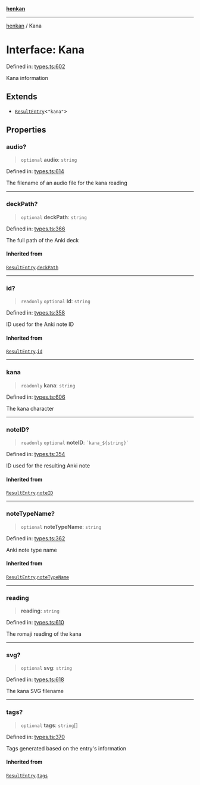 [**henkan**](../README.md)

***

[henkan](../README.md) / Kana

# Interface: Kana

Defined in: [types.ts:602](https://github.com/Ronokof/Henkan/blob/98f666aefeafaf05969bb220cc1183df13aaacbd/src/types.ts#L602)

Kana information

## Extends

- [`ResultEntry`](ResultEntry.md)\<`"kana"`\>

## Properties

### audio?

> `optional` **audio**: `string`

Defined in: [types.ts:614](https://github.com/Ronokof/Henkan/blob/98f666aefeafaf05969bb220cc1183df13aaacbd/src/types.ts#L614)

The filename of an audio file for the kana reading

***

### deckPath?

> `optional` **deckPath**: `string`

Defined in: [types.ts:366](https://github.com/Ronokof/Henkan/blob/98f666aefeafaf05969bb220cc1183df13aaacbd/src/types.ts#L366)

The full path of the Anki deck

#### Inherited from

[`ResultEntry`](ResultEntry.md).[`deckPath`](ResultEntry.md#deckpath)

***

### id?

> `readonly` `optional` **id**: `string`

Defined in: [types.ts:358](https://github.com/Ronokof/Henkan/blob/98f666aefeafaf05969bb220cc1183df13aaacbd/src/types.ts#L358)

ID used for the Anki note ID

#### Inherited from

[`ResultEntry`](ResultEntry.md).[`id`](ResultEntry.md#id)

***

### kana

> `readonly` **kana**: `string`

Defined in: [types.ts:606](https://github.com/Ronokof/Henkan/blob/98f666aefeafaf05969bb220cc1183df13aaacbd/src/types.ts#L606)

The kana character

***

### noteID?

> `readonly` `optional` **noteID**: `` `kana_${string}` ``

Defined in: [types.ts:354](https://github.com/Ronokof/Henkan/blob/98f666aefeafaf05969bb220cc1183df13aaacbd/src/types.ts#L354)

ID used for the resulting Anki note

#### Inherited from

[`ResultEntry`](ResultEntry.md).[`noteID`](ResultEntry.md#noteid)

***

### noteTypeName?

> `optional` **noteTypeName**: `string`

Defined in: [types.ts:362](https://github.com/Ronokof/Henkan/blob/98f666aefeafaf05969bb220cc1183df13aaacbd/src/types.ts#L362)

Anki note type name

#### Inherited from

[`ResultEntry`](ResultEntry.md).[`noteTypeName`](ResultEntry.md#notetypename)

***

### reading

> **reading**: `string`

Defined in: [types.ts:610](https://github.com/Ronokof/Henkan/blob/98f666aefeafaf05969bb220cc1183df13aaacbd/src/types.ts#L610)

The romaji reading of the kana

***

### svg?

> `optional` **svg**: `string`

Defined in: [types.ts:618](https://github.com/Ronokof/Henkan/blob/98f666aefeafaf05969bb220cc1183df13aaacbd/src/types.ts#L618)

The kana SVG filename

***

### tags?

> `optional` **tags**: `string`[]

Defined in: [types.ts:370](https://github.com/Ronokof/Henkan/blob/98f666aefeafaf05969bb220cc1183df13aaacbd/src/types.ts#L370)

Tags generated based on the entry's information

#### Inherited from

[`ResultEntry`](ResultEntry.md).[`tags`](ResultEntry.md#tags)
